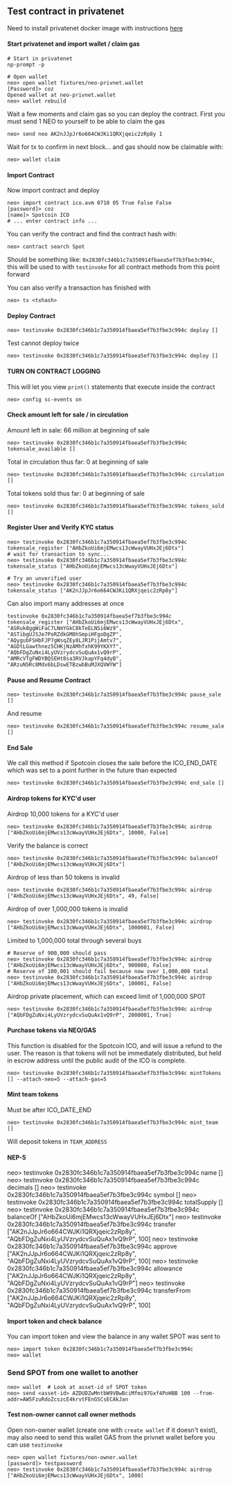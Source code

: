## Test contract in privatenet
Need to install privatenet docker image with instructions [here](https://medium.com/proof-of-working/how-to-run-a-private-network-of-the-neo-blockchain-d83004557359)

#### Start privatenet and import wallet / claim gas
```
# Start in privatenet
np-prompt -p

# Open wallet
neo> open wallet fixtures/neo-privnet.wallet
[Password]> coz
Opened wallet at neo-privnet.wallet
neo> wallet rebuild
```

Wait a few moments and claim gas so you can deploy the contract. First you must send 1 NEO to yourself to be able to claim the gas
```
neo> send neo AK2nJJpJr6o664CWJKi1QRXjqeic2zRp8y 1
```
Wait for tx to confirm in next block... and gas should now be claimable with:
```
neo> wallet claim
```

#### Import Contract

Now import contract and deploy
```
neo> import contract ico.avm 0710 05 True False False
[password]> coz
[name]> Spotcoin ICO
# ... enter contract info ...
```

You can verify the contract and find the contract hash with:
```
neo> contract search Spot
```
Should be something like: `0x2830fc346b1c7a350914fbaea5ef7b3fbe3c994c`, this will be used to with `testinvoke` for all contract methods from this point forward

You can also verify a transaction has finished with
```
neo> tx <txhash>
```

#### Deploy Contract
```
neo> testinvoke 0x2830fc346b1c7a350914fbaea5ef7b3fbe3c994c deploy []
```
Test cannot deploy twice
```
neo> testinvoke 0x2830fc346b1c7a350914fbaea5ef7b3fbe3c994c deploy []
```

#### TURN ON CONTRACT LOGGING
This will let you view `print()` statements that execute inside the contract
```
neo> config sc-events on
```

#### Check amount left for sale / in circulation

Amount left in sale: 66 million at beginning of sale
```
neo> testinvoke 0x2830fc346b1c7a350914fbaea5ef7b3fbe3c994c tokensale_available []
```

Total in circulation thus far: 0 at beginning of sale
```
neo> testinvoke 0x2830fc346b1c7a350914fbaea5ef7b3fbe3c994c circulation []
```

Total tokens sold thus far: 0 at beginning of sale
```
neo> testinvoke 0x2830fc346b1c7a350914fbaea5ef7b3fbe3c994c tokens_sold []
```


#### Register User and Verify KYC status
```
neo> testinvoke 0x2830fc346b1c7a350914fbaea5ef7b3fbe3c994c tokensale_register ["AHbZkoUi6mjEMwcs13cWwayVUHxJEj6Dtx"]
# wait for transaction to sync...
neo> testinvoke 0x2830fc346b1c7a350914fbaea5ef7b3fbe3c994c tokensale_status ["AHbZkoUi6mjEMwcs13cWwayVUHxJEj6Dtx"]

# Try an unverified user
neo> testinvoke 0x2830fc346b1c7a350914fbaea5ef7b3fbe3c994c tokensale_status ["AK2nJJpJr6o664CWJKi1QRXjqeic2zRp8y"]
```

Can also import many addresses at once
```
testinvoke 0x2830fc346b1c7a350914fbaea5ef7b3fbe3c994c tokensale_register ["AHbZkoUi6mjEMwcs13cWwayVUHxJEj6Dtx", "ASRuk8ggWiFaC7LNmYGkC8kTeELNSi6Wz9", "ASTibgUJSJe7PoRZdkGM8hSmpiHFgoDgZP", "AQygubFSHbFJP7gWsqZEy8LJR1PijAmtv7", "AGDtLGawthnez5CHKjNzAMhfxhK99YKXYf", "AQbFDgZuNxi4LyUVzrydcvSuQuAx1vQ9rP", "AMRcVTgFWDYBQSEHt8sa3RVJkapYFq4dyB", "ARzuN5Rc8Mdv6bLDswETBzwbBuMJXQVWYW"]
```

#### Pause and Resume Contract
```
neo> testinvoke 0x2830fc346b1c7a350914fbaea5ef7b3fbe3c994c pause_sale []
```
And resume
```
neo> testinvoke 0x2830fc346b1c7a350914fbaea5ef7b3fbe3c994c resume_sale []
```

#### End Sale 
We call this method if Spotcoin closes the sale before the ICO_END_DATE
which was set to a point further in the future than expected
```
neo> testinvoke 0x2830fc346b1c7a350914fbaea5ef7b3fbe3c994c end_sale []
```

#### Airdrop tokens for KYC'd user

Airdrop 10,000 tokens for a KYC'd user
```
neo> testinvoke 0x2830fc346b1c7a350914fbaea5ef7b3fbe3c994c airdrop ["AHbZkoUi6mjEMwcs13cWwayVUHxJEj6Dtx", 10000, False]
```
Verify the balance is correct

```
neo> testinvoke 0x2830fc346b1c7a350914fbaea5ef7b3fbe3c994c balanceOf ["AHbZkoUi6mjEMwcs13cWwayVUHxJEj6Dtx"]
```

Airdrop of less than 50 tokens is invalid
```
neo> testinvoke 0x2830fc346b1c7a350914fbaea5ef7b3fbe3c994c airdrop ["AHbZkoUi6mjEMwcs13cWwayVUHxJEj6Dtx", 49, False]
```

Airdrop of over 1,000,000 tokens is invalid
```
neo> testinvoke 0x2830fc346b1c7a350914fbaea5ef7b3fbe3c994c airdrop ["AHbZkoUi6mjEMwcs13cWwayVUHxJEj6Dtx", 1000001, False]
```

Limited to 1,000,000 total through several buys
```
# Reserve of 900,000 should pass
neo> testinvoke 0x2830fc346b1c7a350914fbaea5ef7b3fbe3c994c airdrop ["AHbZkoUi6mjEMwcs13cWwayVUHxJEj6Dtx", 900000, False]
# Reserve of 100,001 should fail because now over 1,000,000 total
neo> testinvoke 0x2830fc346b1c7a350914fbaea5ef7b3fbe3c994c airdrop ["AHbZkoUi6mjEMwcs13cWwayVUHxJEj6Dtx", 100001, False]
```

Airdrop private placement, which can exceed limit of 1,000,000 SPOT
```
neo> testinvoke 0x2830fc346b1c7a350914fbaea5ef7b3fbe3c994c airdrop ["AQbFDgZuNxi4LyUVzrydcvSuQuAx1vQ9rP", 2000001, True]
```

#### Purchase tokens via NEO/GAS

This function is disabled for the Spotcoin ICO, and will issue a refund to the user. The reason
is that tokens will not be immediately distributed, but held in escrow address until the public
audit of the ICO is complete.
```
neo> testinvoke 0x2830fc346b1c7a350914fbaea5ef7b3fbe3c994c mintTokens [] --attach-neo=5 --attach-gas=5

```

#### Mint team tokens

Must be after ICO_DATE_END
```
neo> testinvoke 0x2830fc346b1c7a350914fbaea5ef7b3fbe3c994c mint_team []
```
Will deposit tokens in `TEAM_ADDRESS`

#### NEP-5
neo> testinvoke 0x2830fc346b1c7a350914fbaea5ef7b3fbe3c994c name []
neo> testinvoke 0x2830fc346b1c7a350914fbaea5ef7b3fbe3c994c decimals []
neo> testinvoke 0x2830fc346b1c7a350914fbaea5ef7b3fbe3c994c symbol []
neo> testinvoke 0x2830fc346b1c7a350914fbaea5ef7b3fbe3c994c totalSupply []
neo> testinvoke 0x2830fc346b1c7a350914fbaea5ef7b3fbe3c994c balanceOf ["AHbZkoUi6mjEMwcs13cWwayVUHxJEj6Dtx"]
neo> testinvoke 0x2830fc346b1c7a350914fbaea5ef7b3fbe3c994c transfer ["AK2nJJpJr6o664CWJKi1QRXjqeic2zRp8y", "AQbFDgZuNxi4LyUVzrydcvSuQuAx1vQ9rP", 100]
neo> testinvoke 0x2830fc346b1c7a350914fbaea5ef7b3fbe3c994c approve ["AK2nJJpJr6o664CWJKi1QRXjqeic2zRp8y", "AQbFDgZuNxi4LyUVzrydcvSuQuAx1vQ9rP", 100]
neo> testinvoke 0x2830fc346b1c7a350914fbaea5ef7b3fbe3c994c allowance ["AK2nJJpJr6o664CWJKi1QRXjqeic2zRp8y", "AQbFDgZuNxi4LyUVzrydcvSuQuAx1vQ9rP"]
neo> testinvoke 0x2830fc346b1c7a350914fbaea5ef7b3fbe3c994c transferFrom ["AK2nJJpJr6o664CWJKi1QRXjqeic2zRp8y", "AQbFDgZuNxi4LyUVzrydcvSuQuAx1vQ9rP", 100]


#### Import token and check balance
You can import token and view the balance in any wallet SPOT was sent to
```
neo> import token 0x2830fc346b1c7a350914fbaea5ef7b3fbe3c994c
neo> wallet
```

### Send SPOT from one wallet to another
```
neo> wallet  # Look at asset-id of SPOT token
neo> send <asset-id> AZDUDZwMntbW9VBwBciMfmi97Gxf4PoHBB 100 --from-addr=AW5FzuRdoZcszcE4krvtFEnGSCsECAkJan
```

#### Test non-owner cannot call owner methods
Open non-owner wallet (create one with `create wallet` if it doesn't exist), may also need to send this wallet GAS from the privnet wallet before you can use `testinvoke`
```
neo> open wallet fixtures/non-owner.wallet
[password]> testpassword
neo> testinvoke 0x2830fc346b1c7a350914fbaea5ef7b3fbe3c994c airdrop ["AHbZkoUi6mjEMwcs13cWwayVUHxJEj6Dtx", 1000]
```
